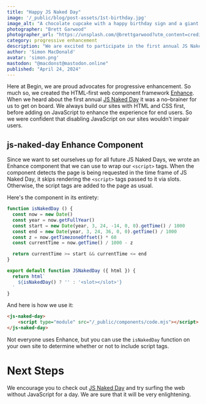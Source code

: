 ```yaml
---
title: "Happy JS Naked Day"
image: '/_public/blog/post-assets/1st-birthday.jpg'
image_alt: "A chocolate cupcake with a happy birthday sign and a giant number one candle."
photographer: "Brett Garwood"
photographer_url: "https://unsplash.com/@brettgarwood?utm_content=creditCopyText&utm_medium=referral&utm_source=unsplash"
category: progressive enhancement
description: "We are excited to participate in the first annual JS Naked Day."
author: 'Simon MacDonald'
avatar: 'simon.png'
mastodon: "@macdonst@mastodon.online"
published: "April 24, 2024"
---
```


Here at Begin, we are proud advocates for progressive enhancement. So much so, we created the HTML-first web component framework [Enhance](https://enhance.dev/). When we heard about the first annual [JS Naked Day](https://js-naked-day.org/) it was a no–brainer for us to get on board. We always build our sites with HTML and CSS first, before adding on JavaScript to enhance the experience for end users. So we were confident that disabling JavaScript on our sites wouldn't impair users.

## js-naked-day Enhance Component

Since we want to set ourselves up for all future JS Naked Days, we wrote an Enhance component that we can use to wrap our `<script>` tags. When the component detects the page is being requested in the time frame of JS Naked Day, it skips rendering the `<script>` tags passed to it via slots. Otherwise, the script tags are added to the page as usual.

Here's the component in its entirety:

<begin-code filename="app/elements/js-naked-day.mjs">

```javascript
function isNakedDay () {
  const now = new Date()
  const year = now.getFullYear()
  const start = new Date(year, 3, 24, -14, 0, 0).getTime() / 1000
  const end = new Date(year, 3, 24, 36, 0, 0).getTime() / 1000
  const z = now.getTimezoneOffset() * 60
  const currentTime = now.getTime() / 1000 - z

  return currentTime >= start && currentTime <= end
}

export default function JSNakedDay ({ html }) {
  return html`
    ${isNakedDay() ? '' : '<slot></slot>'}
  `
}
```

</begin-code>

And here is how we use it:

<begin-code>

```html
<js-naked-day>
    <script type="module" src="/_public/components/code.mjs"></script>
</js-naked-day>
```

</begin-code>

Not everyone uses Enhance, but you can use the `isNakedDay` function on your own site to determine whether or not to include script tags.

# Next Steps

We encourage you to check out [JS Naked Day](https://js-naked-day.org/) and try surfing the web without JavaScript for a day. We are sure that it will be very enlightening.
